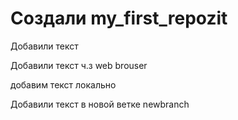 ﻿# Создали my_first_repozit

Добавили текст

Добавили текст ч.з web brouser

добавим текст локально

Добавили текст в новой ветке newbranch